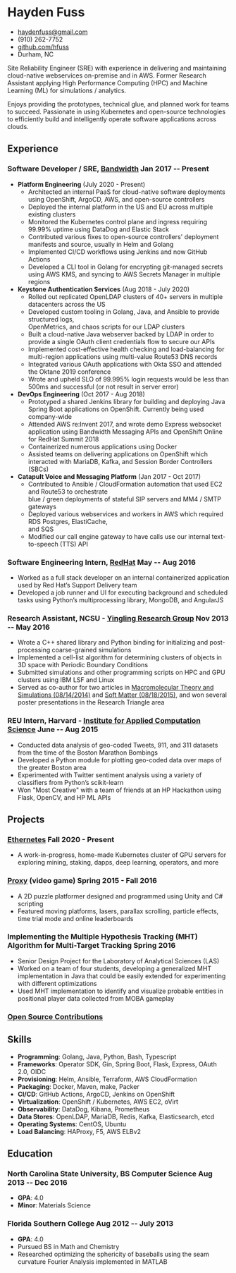 <!-- The (first) h1 will be used as the <title> of the HTML page -->
# Hayden Fuss

<!-- The unordered list immediately after the h1 will be formatted on a single
line. It is intended to be used for contact details -->
- <haydenfuss@gmail.com>
- (910) 262-7752
- [github.com/hfuss](https://github.com/hfuss)
- Durham, NC

<!-- The paragraph after the h1 and ul and before the first h2 is optional. It
is intended to be used for a short summary. -->

Site Reliability Engineer (SRE) with experience in delivering and maintaining
cloud-native webservices on-premise and in AWS. Former Research Assistant applying
High Performance Computing (HPC) and Machine Learning (ML) for simulations / analytics.

Enjoys providing the prototypes, technical glue, and planned work for teams to succeed. Passionate
in using Kubernetes and open-source technologies to efficiently build and intelligently operate
software applications across clouds.

## Experience

<!-- You have to wrap the "left" and "right" half of these headings in spans by
hand -->
### <span>Software Developer / SRE, [Bandwidth](https://bandwidth.com)</span> <span>Jan 2017 -- Present</span>

  - **Platform Engineering** (July 2020 - Present)
    - Architected an internal PaaS for cloud-native software deployments using 
      OpenShift, ArgoCD, AWS, and open-source controllers
    - Deployed the internal platform in the US and EU across multiple existing clusters
    - Monitored the Kubernetes control plane and ingress requiring 99.99% uptime using DataDog and
      Elastic Stack
    - Contributed various fixes to open-source controllers' deployment manifests and source,
      usually in Helm and Golang
    - Implemented CI/CD workflows using Jenkins and now GitHub Actions
    - Developed a CLI tool in Golang for encrypting git-managed secrets using AWS KMS, and syncing
      to AWS Secrets Manager in multiple regions
  - **Keystone Authentication Services** (Aug 2018 - July 2020)
    - Rolled out replicated OpenLDAP clusters of 40+ servers in multiple datacenters across the
      US
    - Developed custom tooling in Golang, Java, and Ansible to provide structured logs,   
      OpenMetrics, and chaos scripts for our LDAP clusters
    - Built a cloud-native Java webserver backed by LDAP in order to provide a single OAuth
      client credentials flow to secure our APIs
    - Implemented cost-effective health checking and load-balancing for multi-region applications 
      using multi-value Route53 DNS records
    - Integrated various OAuth applications with Okta SSO and attended the Oktane 2019 conference
    - Wrote and upheld SLO of 99.995% login requests would be less than 500ms and successful (or
      not result in server error)
  - **DevOps Engineering** (Oct 2017 - Aug 2018)
    - Prototyped a shared Jenkins library for building and deploying Java Spring
      Boot applications on OpenShift. Currently being used company-wide
    - Attended AWS re:Invent 2017, and wrote demo Express websocket application using Bandwidth
      Messaging APIs and OpenShift Online for RedHat Summit 2018
    - Containerized numerous applications using Docker
    - Assisted teams on delivering  applications on OpenShift which interacted with MariaDB, Kafka,
      and Session Border Controllers (SBCs)
  - **Catapult Voice and Messaging Platform** (Jan 2017 - Oct 2017)
    - Contributed to Ansible / CloudFormation automation that used EC2 and Route53 to orchestrate  
      blue / green deployments of stateful SIP servers and MM4 / SMTP gateways
    - Deployed various webservices and workers in AWS which required RDS Postgres, ElastiCache,  
      and SQS
    - Modified our call engine gateway to have calls use our internal text-to-speech (TTS) API

### <span>Software Engineering Intern, [RedHat](https://redhat.com)</span> <span>May -- Aug 2016</span>

  - Worked as a full stack developer on an internal containerized application used by Red Hat’s
    Support Delivery team
  - Developed a job runner and UI for executing background and scheduled tasks using Python’s
    multiprocessing library, MongoDB, and AngularJS

### <span>Research Assistant, NCSU - [Yingling Research Group](https://www.mse.ncsu.edu/yingling/)</span> <span>Nov 2013 -- May 2016</span>

  - Wrote a C++ shared library and Python binding for initializing and post-processing 
    coarse-grained simulations
  - Implemented a cell-list algorithm for determining clusters of objects in 3D space with Periodic
    Boundary Conditions
  - Submitted simulations and other programming scripts on HPC and GPU clusters using IBM LSF and
    Linux
  - Served as co-author for two articles in [Macromolecular Theory and Simulations (08/14/2014)](http://onlinelibrary.wiley.com/doi/10.1002/mats.201400043/abstract)
    and [Soft Matter (08/18/2015)](http://pubs.rsc.org/en/content/articlelanding/2014/sm/c5sm01742d#!divAbstract), and won several poster presentations in the Research Triangle area


### <span>REU Intern, Harvard - [Institute for Applied Computation Science](https://iacs.seas.harvard.edu/)</span> <span>June -- Aug 2015</span>

  - Conducted data analysis of geo-coded Tweets, 911, and 311 datasets from the time of the Boston
    Marathon Bombings
  - Developed a Python module for plotting geo-coded data over maps of the greater Boston area
  - Experimented with Twitter sentiment analysis using a variety of classifiers from Python’s
    scikit-learn
  - Won "Most Creative" with a team of friends at an HP Hackathon using Flask, OpenCV, and
    HP ML APIs

## Projects

### <span>[Ethernetes](https://github.com/hfuss/ethernetes)</span> <span>Fall 2020 - Present</span>

  - A work-in-progress, home-made Kubernetes cluster of GPU servers for exploring
    mining, staking, dapps, deep learning, operators, and more

### <span>[Proxy](https://www.youtube.com/watch?v=RihLS9o6hew) (video game)</span> <span>Spring 2015 - Fall 2016</span>

  - A 2D puzzle platformer designed and programmed using Unity and C# scripting
  - Featured moving platforms, lasers, parallax scrolling, particle effects, time trial mode and
    online leaderboards

### <span>Implementing the Multiple Hypothesis Tracking (MHT) Algorithm for Multi-Target Tracking</span> <span>Spring 2016</span>

  - Senior Design Project for the Laboratory of Analytical Sciences (LAS)
  - Worked on a team of four students, developing a generalized MHT implementation in Java that
    could be easily extended for experimenting with different optimizations
  - Used MHT implementation to identify and visualize probable entities in positional player data
    collected from MOBA gameplay

### <span>[Open Source Contributions](https://github.com/hfuss)</span>

## Skills

  - **Programming**: Golang, Java, Python, Bash, Typescript
  - **Frameworks**: Operator SDK, Gin, Spring Boot, Flask, Express, OAuth 2.0, OIDC
  - **Provisioning**: Helm, Ansible, Terraform, AWS CloudFormation
  - **Packaging**: Docker, Maven, make, Packer
  - **CI/CD**: GitHub Actions, ArgoCD, Jenkins on OpenShift
  - **Virtualization**: OpenShift / Kubernetes, AWS EC2, oVirt
  - **Observability**: DataDog, Kibana, Prometheus
  - **Data Stores**: OpenLDAP, MariaDB, Redis, Kafka, Elasticsearch, etcd
  - **Operating Systems**: CentOS, Ubuntu
  - **Load Balancing**: HAProxy, F5, AWS ELBv2

## Education

### <span>North Carolina State University, BS Computer Science</span> <span>Aug 2013 -- Dec 2016</span>

  - **GPA**: 4.0
  - **Minor**: Materials Science

### <span>Florida Southern College</span> <span>Aug 2012 -- July 2013</span>

  - **GPA**: 4.0
  - Pursued BS in Math and Chemistry
  - Researched optimizing the sphericity of baseballs using the seam curvature Fourier Analysis
    implemented in MATLAB
